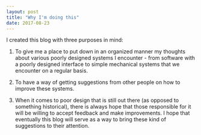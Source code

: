 ```yaml
---
layout: post
title: "Why I'm doing this"
date: 2017-08-23
---
```


I created this blog with three purposes in mind:

1. To give me a place to put down in an organized manner my thoughts about various poorly designed systems I encounter - from software with a poorly designed interface to simple mechanical systems that we encounter on a regular basis.

2. To have a way of getting suggestions from other people on how to improve these systems.

3. When it comes to poor design that is still out there (as opposed to something historical), there is always hope that those responsible for it will be willing to accept feedback and make improvements. I hope that eventually this blog will serve as a way to bring these kind of suggestions to their attention.
